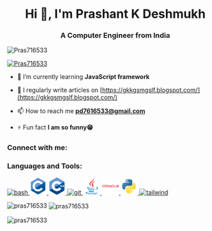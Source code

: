 <h1 align="center">Hi 👋, I'm Prashant K Deshmukh</h1>
<h3 align="center">A Computer Engineer from India</h3>

<p align="left"> <img src="https://komarev.com/ghpvc/?username=Pras716533&label=Profile%20views&color=0e75b6&style=flat" alt="Pras716533" /> </p>

<p align="left"> <a href="https://github.com/Pras7616533/github-profile-trophy"><img src="https://github-profile-trophy.vercel.app/?username=Pras716533" alt="Pras716533" /></a> </p>

- 🌱 I’m currently learning **JavaScript framework**

- 📝 I regularly write articles on [https://gkkgsmgslf.blogspot.com/](https://gkkgsmgslf.blogspot.com/)

- 📫 How to reach me **pd7616533@gmail.com**

- ⚡ Fun fact **I am so funny😁**

<h3 align="left">Connect with me:</h3>
<p align="left">
</p>

<h3 align="left">Languages and Tools:</h3>
<p align="left"> <a href="https://www.gnu.org/software/bash/" target="_blank" rel="noreferrer"> <img src="https://www.vectorlogo.zone/logos/gnu_bash/gnu_bash-icon.svg" alt="bash" width="40" height="40"/> </a> <a href="https://www.cprogramming.com/" target="_blank" rel="noreferrer"> <img src="https://raw.githubusercontent.com/devicons/devicon/master/icons/c/c-original.svg" alt="c" width="40" height="40"/> </a> <a href="https://www.w3schools.com/cpp/" target="_blank" rel="noreferrer"> <img src="https://raw.githubusercontent.com/devicons/devicon/master/icons/cplusplus/cplusplus-original.svg" alt="cplusplus" width="40" height="40"/> </a> <a href="https://git-scm.com/" target="_blank" rel="noreferrer"> <img src="https://www.vectorlogo.zone/logos/git-scm/git-scm-icon.svg" alt="git" width="40" height="40"/> </a> <a href="https://www.java.com" target="_blank" rel="noreferrer"> <img src="https://raw.githubusercontent.com/devicons/devicon/master/icons/java/java-original.svg" alt="java" width="40" height="40"/> </a> <a href="https://www.oracle.com/" target="_blank" rel="noreferrer"> <img src="https://raw.githubusercontent.com/devicons/devicon/master/icons/oracle/oracle-original.svg" alt="oracle" width="40" height="40"/> </a> <a href="https://www.python.org" target="_blank" rel="noreferrer"> <img src="https://raw.githubusercontent.com/devicons/devicon/master/icons/python/python-original.svg" alt="python" width="40" height="40"/> </a> <a href="https://tailwindcss.com/" target="_blank" rel="noreferrer"> <img src="https://www.vectorlogo.zone/logos/tailwindcss/tailwindcss-icon.svg" alt="tailwind" width="40" height="40"/> </a> </p>

<p><img align="left" src="https://github-readme-stats.vercel.app/api/top-langs?username=pras716533&show_icons=true&locale=en&layout=compact" alt="pras716533" /></p>

<p>&nbsp;<img align="center" src="https://github-readme-stats.vercel.app/api?username=pras716533&show_icons=true&locale=en" alt="pras716533" /></p>

<p><img align="center" src="https://github-readme-streak-stats.herokuapp.com/?user=pras716533&" alt="pras716533" /></p>
